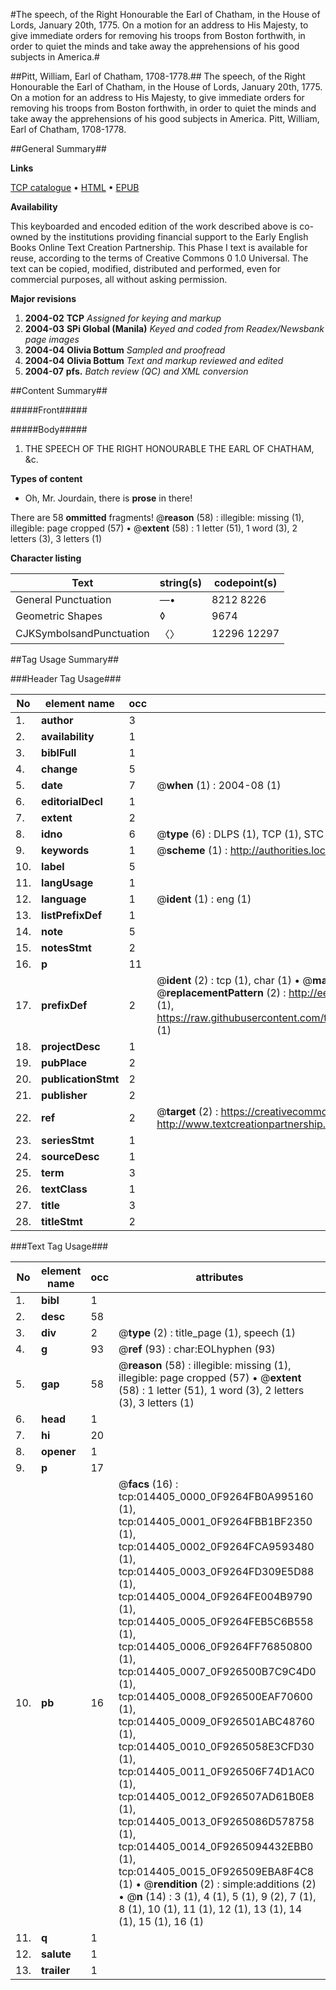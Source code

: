 #The speech, of the Right Honourable the Earl of Chatham, in the House of Lords, January 20th, 1775. On a motion for an address to His Majesty, to give immediate orders for removing his troops from Boston forthwith, in order to quiet the minds and take away the apprehensions of his good subjects in America.#

##Pitt, William, Earl of Chatham, 1708-1778.##
The speech, of the Right Honourable the Earl of Chatham, in the House of Lords, January 20th, 1775. On a motion for an address to His Majesty, to give immediate orders for removing his troops from Boston forthwith, in order to quiet the minds and take away the apprehensions of his good subjects in America.
Pitt, William, Earl of Chatham, 1708-1778.

##General Summary##

**Links**

[TCP catalogue](http://www.ota.ox.ac.uk/tcp/)  • 
[HTML](http://tei.it.ox.ac.uk/tcp/Texts-HTML/free/N11/N11389.html)  • 
[EPUB](http://tei.it.ox.ac.uk/tcp/Texts-EPUB/free/N11/N11389.epub)

**Availability**

This keyboarded and encoded edition of the
	       work described above is co-owned by the institutions
	       providing financial support to the Early English Books
	       Online Text Creation Partnership. This Phase I text is
	       available for reuse, according to the terms of Creative
	       Commons 0 1.0 Universal. The text can be copied,
	       modified, distributed and performed, even for
	       commercial purposes, all without asking permission.

**Major revisions**

1. __2004-02__ __TCP__ *Assigned for keying and markup*
1. __2004-03__ __SPi Global (Manila)__ *Keyed and coded from Readex/Newsbank page images*
1. __2004-04__ __Olivia Bottum__ *Sampled and proofread*
1. __2004-04__ __Olivia Bottum__ *Text and markup reviewed and edited*
1. __2004-07__ __pfs.__ *Batch review (QC) and XML conversion*

##Content Summary##

#####Front#####

#####Body#####

1. THE SPEECH OF THE RIGHT HONOURABLE THE EARL OF CHATHAM, &c.

**Types of content**

  * Oh, Mr. Jourdain, there is **prose** in there!

There are 58 **ommitted** fragments! 
 @__reason__ (58) : illegible: missing (1), illegible: page cropped (57)  •  @__extent__ (58) : 1 letter (51), 1 word (3), 2 letters (3), 3 letters (1)

**Character listing**


|Text|string(s)|codepoint(s)|
|---|---|---|
|General Punctuation|—•|8212 8226|
|Geometric Shapes|◊|9674|
|CJKSymbolsandPunctuation|〈〉|12296 12297|

##Tag Usage Summary##

###Header Tag Usage###

|No|element name|occ|attributes|
|---|---|---|---|
|1.|__author__|3||
|2.|__availability__|1||
|3.|__biblFull__|1||
|4.|__change__|5||
|5.|__date__|7| @__when__ (1) : 2004-08 (1)|
|6.|__editorialDecl__|1||
|7.|__extent__|2||
|8.|__idno__|6| @__type__ (6) : DLPS (1), TCP (1), STC (1), NOTIS (1), IMAGE-SET (1), EVANS-CITATION (1)|
|9.|__keywords__|1| @__scheme__ (1) : http://authorities.loc.gov/ (1)|
|10.|__label__|5||
|11.|__langUsage__|1||
|12.|__language__|1| @__ident__ (1) : eng (1)|
|13.|__listPrefixDef__|1||
|14.|__note__|5||
|15.|__notesStmt__|2||
|16.|__p__|11||
|17.|__prefixDef__|2| @__ident__ (2) : tcp (1), char (1)  •  @__matchPattern__ (2) : ([0-9\-]+):([0-9IVX]+) (1), (.+) (1)  •  @__replacementPattern__ (2) : http://eebo.chadwyck.com/downloadtiff?vid=$1&page=$2 (1), https://raw.githubusercontent.com/textcreationpartnership/Texts/master/tcpchars.xml#$1 (1)|
|18.|__projectDesc__|1||
|19.|__pubPlace__|2||
|20.|__publicationStmt__|2||
|21.|__publisher__|2||
|22.|__ref__|2| @__target__ (2) : https://creativecommons.org/publicdomain/zero/1.0/ (1), http://www.textcreationpartnership.org/docs/. (1)|
|23.|__seriesStmt__|1||
|24.|__sourceDesc__|1||
|25.|__term__|3||
|26.|__textClass__|1||
|27.|__title__|3||
|28.|__titleStmt__|2||


###Text Tag Usage###

|No|element name|occ|attributes|
|---|---|---|---|
|1.|__bibl__|1||
|2.|__desc__|58||
|3.|__div__|2| @__type__ (2) : title_page (1), speech (1)|
|4.|__g__|93| @__ref__ (93) : char:EOLhyphen (93)|
|5.|__gap__|58| @__reason__ (58) : illegible: missing (1), illegible: page cropped (57)  •  @__extent__ (58) : 1 letter (51), 1 word (3), 2 letters (3), 3 letters (1)|
|6.|__head__|1||
|7.|__hi__|20||
|8.|__opener__|1||
|9.|__p__|17||
|10.|__pb__|16| @__facs__ (16) : tcp:014405_0000_0F9264FB0A995160 (1), tcp:014405_0001_0F9264FBB1BF2350 (1), tcp:014405_0002_0F9264FCA9593480 (1), tcp:014405_0003_0F9264FD309E5D88 (1), tcp:014405_0004_0F9264FE004B9790 (1), tcp:014405_0005_0F9264FEB5C6B558 (1), tcp:014405_0006_0F9264FF76850800 (1), tcp:014405_0007_0F926500B7C9C4D0 (1), tcp:014405_0008_0F926500EAF70600 (1), tcp:014405_0009_0F926501ABC48760 (1), tcp:014405_0010_0F9265058E3CFD30 (1), tcp:014405_0011_0F926506F74D1AC0 (1), tcp:014405_0012_0F926507AD61B0E8 (1), tcp:014405_0013_0F9265086D578758 (1), tcp:014405_0014_0F9265094432EBB0 (1), tcp:014405_0015_0F926509EBA8F4C8 (1)  •  @__rendition__ (2) : simple:additions (2)  •  @__n__ (14) : 3 (1), 4 (1), 5 (1), 9 (2), 7 (1), 8 (1), 10 (1), 11 (1), 12 (1), 13 (1), 14 (1), 15 (1), 16 (1)|
|11.|__q__|1||
|12.|__salute__|1||
|13.|__trailer__|1||
